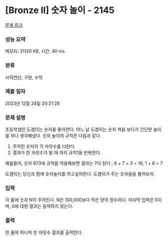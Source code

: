 # [Bronze II] 숫자 놀이 - 2145 

[문제 링크](https://www.acmicpc.net/problem/2145) 

### 성능 요약

메모리: 31120 KB, 시간: 40 ms

### 분류

사칙연산, 구현, 수학

### 제출 일자

2023년 12월 24일 20:21:29

### 문제 설명

<p>초등학생인 도겸이는 숫자를 좋아한다. 어느 날 도겸이는 숫자 책을 보다가 간단한 놀이를 하나 생각해냈다. 숫자 놀이의 규칙은 다음과 같다.</p>

<ol>
	<li>주어진 숫자의 각 자릿수를 더한다.</li>
	<li>결과가 한 자릿수가 될 때 까지 규칙1을 반복한다.</li>
</ol>

<p>예를들어, 숫자 673에 규칙을 적용해보면 결과는 7이 된다 ; <span style="font-family:Arial,"Helvetica Neue",Helvetica,Tahoma,sans-serif">6 + 7 + 3 = 16, 1 + 6 = 7 </span></p>

<p>도겸이는 당신과 함께 숫자놀이를 하고싶어한다. 도겸이가 주는 숫자들을 풀어보자.</p>

### 입력 

 <p>각 줄에 숫자 N이 주어진다. N은 100,000보다 작은 양의 정수이다. 마지막 입력은 0이며, 0에 대한 결과는 출력하지 않는다.</p>

### 출력 

 <p>한 줄에 하나씩 한 자릿수 결과를 출력한다.</p>

